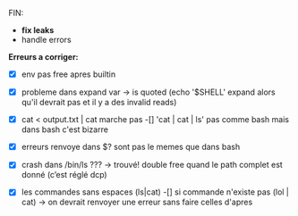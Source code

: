 FIN:

- **fix leaks**
- handle errors

**Erreurs a corriger:**

-[x] env pas free apres builtin
-[x] probleme dans expand var -> is quoted (echo '$SHELL' expand alors qu'il devrait pas et il y a des invalid reads)
-[x] cat < output.txt | cat  marche pas
-[] 'cat | cat | ls' pas comme bash mais dans bash c'est bizarre
-[x] erreurs renvoye dans $? sont pas le memes que dans bash
-[x] crash dans /bin/ls ???
 -> trouvé! double free quand le path complet est donné (c’est réglé dcp)

-[x] les commandes sans espaces (ls|cat)
-[] si commande n'existe pas (lol | cat) -> on devrait renvoyer une erreur sans faire celles d'apres